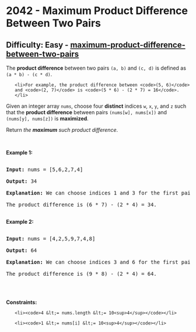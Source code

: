 <h1>2042 - Maximum Product Difference Between Two Pairs</h1><h2>Difficulty: Easy - <a href="https://leetcode.com/problems/maximum-product-difference-between-two-pairs/">maximum-product-difference-between-two-pairs</a></h2><p>The <strong>product difference</strong> between two pairs <code>(a, b)</code> and <code>(c, d)</code> is defined as <code>(a * b) - (c * d)</code>.</p>

<ul>
	<li>For example, the product difference between <code>(5, 6)</code> and <code>(2, 7)</code> is <code>(5 * 6) - (2 * 7) = 16</code>.</li>
</ul>

<p>Given an integer array <code>nums</code>, choose four <strong>distinct</strong> indices <code>w</code>, <code>x</code>, <code>y</code>, and <code>z</code> such that the <strong>product difference</strong> between pairs <code>(nums[w], nums[x])</code> and <code>(nums[y], nums[z])</code> is <strong>maximized</strong>.</p>

<p>Return <em>the <strong>maximum</strong> such product difference</em>.</p>

<p>&nbsp;</p>
<p><strong class="example">Example 1:</strong></p>

<pre>
<strong>Input:</strong> nums = [5,6,2,7,4]
<strong>Output:</strong> 34
<strong>Explanation:</strong> We can choose indices 1 and 3 for the first pair (6, 7) and indices 2 and 4 for the second pair (2, 4).
The product difference is (6 * 7) - (2 * 4) = 34.
</pre>

<p><strong class="example">Example 2:</strong></p>

<pre>
<strong>Input:</strong> nums = [4,2,5,9,7,4,8]
<strong>Output:</strong> 64
<strong>Explanation:</strong> We can choose indices 3 and 6 for the first pair (9, 8) and indices 1 and 5 for the second pair (2, 4).
The product difference is (9 * 8) - (2 * 4) = 64.
</pre>

<p>&nbsp;</p>
<p><strong>Constraints:</strong></p>

<ul>
	<li><code>4 &lt;= nums.length &lt;= 10<sup>4</sup></code></li>
	<li><code>1 &lt;= nums[i] &lt;= 10<sup>4</sup></code></li>
</ul>